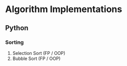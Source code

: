 # Algorithm Implementations
## Python
### Sorting 
1. Selection Sort (FP / OOP) <br>
2. Bubble Sort (FP / OOP) <br>

